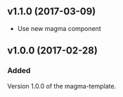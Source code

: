## v1.1.0 (2017-03-09)

* Use new magma component

## v1.0.0 (2017-02-28)

### Added

Version 1.0.0 of the magma-template.
